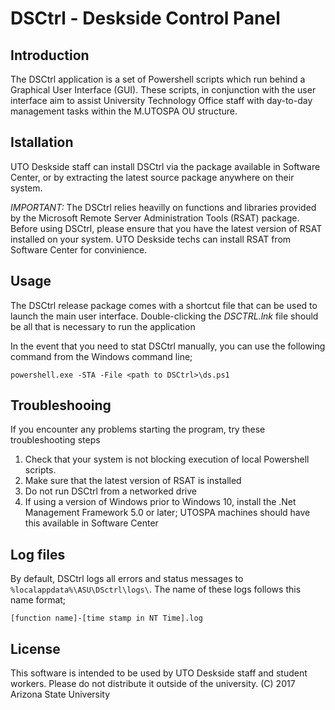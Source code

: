 # DSCtrl - Deskside Control Panel

## Introduction
The DSCtrl application is a set of Powershell scripts which run behind a Graphical User Interface (GUI). These scripts, in conjunction with the user interface aim to assist University Technology Office staff with day-to-day management tasks within the M.UTOSPA OU structure.

## Istallation
UTO Deskside staff can install DSCtrl via the package available in Software Center, or by extracting the latest source package anywhere on their system.

_IMPORTANT:_ The DSCtrl relies heavilly on functions and libraries provided by the Microsoft Remote Server Administration Tools (RSAT) package. Before using DSCtrl, please ensure that you have the latest version of RSAT installed on your system. UTO Deskside techs can install RSAT from Software Center for convinience.

## Usage
The DSCtrl release package comes with a shortcut file that can be used to launch the main user interface. Double-clicking the _DSCTRL.lnk_ file should be all that is necessary to run the application

In the event that you need to stat DSCtrl manually, you can use the following command from the Windows command line;

```
powershell.exe -STA -File <path to DSCtrl>\ds.ps1
```

## Troubleshooing
If you encounter any problems starting the program, try these troubleshooting steps

1. Check that your system is not blocking execution of local Powershell scripts.
2. Make sure that the latest version of RSAT is installed
3. Do not run DSCtrl from a networked drive
4. If using a version of Windows prior to Windows 10, install the .Net Management Framework 5.0 or later; UTOSPA machines should have this available in Software Center

## Log files
By default, DSCtrl logs all errors and status messages to ```%localappdata%\ASU\DSctrl\logs\```. The name of these logs follows this name format;

```
[function name]-[time stamp in NT Time].log
```

## License

This software is intended to be used by UTO Deskside staff and student workers. Please do not distribute it outside of the university.
(C) 2017 Arizona State University
